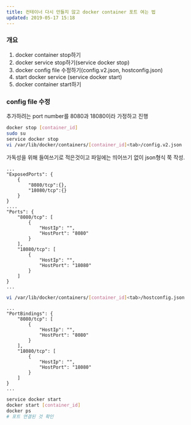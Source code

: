 ```yaml
---
title: 컨테이너 다시 만들지 않고 docker container 포트 여는 법
updated: 2019-05-17 15:18
---
```


### 개요

1. docker container stop하기 
2. docker service stop하기(service docker stop)
3. docker config file 수정하기(config.v2.json, hostconfig.json)
4. start docker service (service docker start)
5. docker container start하기

### config file 수정

추가하려는 port number를 8080과 18080이라 가정하고 진행

```sh
docker stop [container_id]
sudo su
service docker stop
vi /var/lib/docker/containers/[container_id]<tab>/config.v2.json
```

가독성을 위해 들여쓰기로 적은것이고 파일에는 띄어쓰기 없이 json형식 쭉 작성.

```
...
"ExposedPorts": {
	{
		"8080/tcp":{},
		"18080/tcp":{}
	}
}
....
"Ports": {
	"8080/tcp": [
		{
			"HostIp": "",
			"HostPort": "8080"
		}
	],
	"18080/tcp": [
		{
			"HostIp": "",
			"HostPort": "18080"
		}
	]
}
...
```

```sh
vi /var/lib/docker/containers/[container_id]<tab>/hostconfig.json
```

```
...
"PortBindings": {
	"8080/tcp": [
		{
			"HostIp": "",
			"HostPort": "8080"
		}
	],
	"18080/tcp": [
		{
			"HostIp": "",
			"HostPort": "18080"
		}
	]
}
...
```

```sh
service docker start
docker start [container_id]
docker ps
# 포트 연결된 것 확인
```


